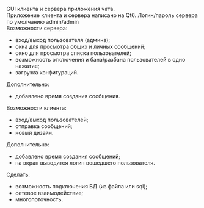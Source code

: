 GUI клиента и сервера приложения чата.  
Приложение клиента и сервера написано на Qt6. Логин/пароль сервера по умолчанию admin/admin  
Возможности сервера:
- вход/выход пользователя (админа);
- окна для просмотра общих и личных сообщений;
- окно для просмотра списка пользователей;
- возможность отключения и бана/разбана пользователей в одно нажатие;
- загрузка конфигураций.  
 
Дополнительно:
- добавлено время создания сообщения.  

Возможности клиента:
- вход/выход пользователей;
- отправка сообщений;
- новый дизайн.  

Дополнительно:
- добавлено время создания сообщений;
- на экран выводится логин вошедшего пользователя.  

Сделать:
- возможность подключения БД (из файла или sql);
- сетевое взаимодействие;
- многопоточность.  
